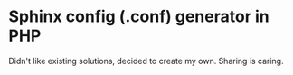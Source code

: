 # Sphinx config (.conf) generator in PHP
Didn't like existing solutions, decided to create my own.
Sharing is caring.

